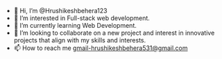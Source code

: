 - 👋 Hi, I’m @Hrushikeshbehera123
- 👀 I’m interested in Full-stack web development.
- 🌱 I’m currently learning Web Development.
- 💞️ I’m looking to collaborate on a new project and interest in innovative projects that align with my skills and interests.
- 📫 How to reach me gmail-hrushikeshbehera531@gmail.com

<!---
Hrushikeshbehera123/Hrushikeshbehera123 is a ✨ special ✨ repository because its `README.md` (this file) appears on your GitHub profile.
You can click the Preview link to take a look at your changes.
--->
